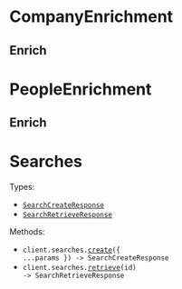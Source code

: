 # CompanyEnrichment

## Enrich

# PeopleEnrichment

## Enrich

# Searches

Types:

- <code><a href="./src/resources/searches.ts">SearchCreateResponse</a></code>
- <code><a href="./src/resources/searches.ts">SearchRetrieveResponse</a></code>

Methods:

- <code title="post /v1/searches">client.searches.<a href="./src/resources/searches.ts">create</a>({ ...params }) -> SearchCreateResponse</code>
- <code title="get /v1/searches/{id}">client.searches.<a href="./src/resources/searches.ts">retrieve</a>(id) -> SearchRetrieveResponse</code>
